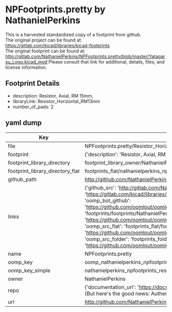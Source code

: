 # NPFootprints.pretty by NathanielPerkins  
This is a harvested standardized copy of a footprint from github.  
The original project can be found at:  
https://gitlab.com/kicad/libraries/kicad-footprints  
The original footprint can be found at:
http://gitlab.com/NathanielPerkins/NPFootprints.pretty/blob/master/Yatagarsu_Logo.kicad_mod
Please consult that link for additional, details, files, and license information.  
## Footprint Details
* description: Resistor, Axial, RM 15mm,  
* libraryLink: Resistor_Horizontal_RM13mm  
* number_of_pads: 2  
## yaml dump  
| Key | Value |  
| --- | --- |  
| file | NPFootprints.pretty/Resistor_Horizontal_RM13mm.kicad_mod |  
| footprint | {'description': 'Resistor, Axial, RM 15mm,', 'libraryLink': 'Resistor_Horizontal_RM13mm', 'number_of_pads': 2} |  
| footprint_library_directory | footprint_library_owner/NathanielPerkins_NPFootprints.pretty |  
| footprint_library_directory_flat | footprints_flat/nathanielperkins_npfootprints_resistor_horizontal_rm13mm/working |  
| github_path | http://github.com/NathanielPerkins/NPFootprints.pretty/blob/master/Resistor_Horizontal_RM13mm.kicad_mod |  
| links | {'github_src': 'http://gitlab.com/NathanielPerkins/NPFootprints.pretty/blob/master/Yatagarsu_Logo.kicad_mod', 'github_src_repo': 'https://gitlab.com/kicad/libraries/kicad-footprints', 'oomp_bot': 'footprints/nathanielperkins_npfootprints_resistor_horizontal_rm13mm/working', 'oomp_bot_github': 'https://github.com/oomlout/oomlout_oomp_footprint_bot/tree/main/footprints/nathanielperkins_npfootprints_resistor_horizontal_rm13mm/working', 'oomp_doc': 'footprints/footprints/NathanielPerkins/NPFootprints/Resistor_Horizontal_RM13mm/working/', 'oomp_doc_github': 'https://github.com/oomlout/oomlout_oomp_footprint_doc/tree/main/footprints/footprints/NathanielPerkins/NPFootprints/Resistor_Horizontal_RM13mm/working', 'oomp_src_flat': 'footprints_flat/footprints_flat/nathanielperkins_npfootprints_resistor_horizontal_rm13mm/working', 'oomp_src_flat_github': 'https://github.com/oomlout/oomlout_oomp_footprint_src/tree/main/footprints_flat/nathanielperkins_npfootprints_resistor_horizontal_rm13mm/working', 'oomp_src_folder': 'footprints_folder/footprints_folder/NathanielPerkins/NPFootprints/Resistor_Horizontal_RM13mm/working', 'oomp_src_folder_github': 'https://github.com/oomlout/oomlout_oomp_footprint_src/tree/main/footprints_folder/NathanielPerkins/NPFootprints/Resistor_Horizontal_RM13mm/working'} |  
| name | NPFootprints.pretty |  
| oomp_key | oomp_nathanielperkins_npfootprints_resistor_horizontal_rm13mm |  
| oomp_key_simple | nathanielperkins_npfootprints_resistor_horizontal_rm13mm |  
| owner | NathanielPerkins |  
| repo | {'documentation_url': 'https://docs.github.com/rest/overview/resources-in-the-rest-api#rate-limiting', 'message': "API rate limit exceeded for 84.66.173.59. (But here's the good news: Authenticated requests get a higher rate limit. Check out the documentation for more details.)"} |  
| url | http://github.com/NathanielPerkins/NPFootprints.pretty |  

